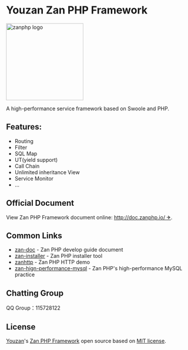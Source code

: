 # Youzan Zan PHP Framework
<img src="https://github.com/youzan/zanphp.io/blob/master/src/img/zan-logo-small@2x.png?raw=true" alt="zanphp logo" srcset="https://github.com/youzan/zanphp.io/blob/master/src/img/zan-logo-small.png?raw=true 1x, https://github.com/youzan/zanphp.io/blob/master/src/img/zan-logo-small@2x.png?raw=true 2x, https://github.com/youzan/zanphp.io/blob/master/src/img/zan-logo-small.png?raw=true" width="210" height="210">

A high-performance service framework based on Swoole and PHP.

## Features:
- Routing
- Filter
- SQL Map
- UT(yield support)
- Call Chain
- Unlimited inheritance View
- Service Monitor
- ...

## Official Document
View Zan PHP Framework document online: [http://doc.zanphp.io/ ✈](http://doc.zanphp.io/).

## Common Links

- [zan-doc](https://github.com/youzan/zan-doc) - Zan PHP develop guide document
- [zan-installer](https://github.com/youzan/zan-installer) - Zan PHP installer tool
- [zanhttp](https://github.com/youzan/zanhttp) - Zan PHP HTTP demo
- [zan-hign-performance-mysql](https://github.com/youzan/zan_high_performance_mysql) - Zan PHP's high-performance MySQL practice

## Chatting Group

QQ Group：115728122


## License

[Youzan](https://youzan.com/)'s [Zan PHP Framework](https://github.com/youzan/zan) open source based on [MIT license](https://opensource.org/licenses/MIT).
